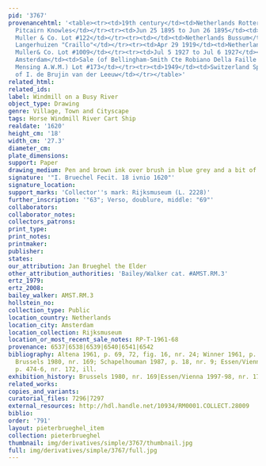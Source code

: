 ```yaml
---
pid: '3767'
provenancehtml: '<table><tr><td>19th century</td><td>Netherlands Rotterdam</td><td>William
  Pitcairn Knowles</td></tr><tr><td>Jun 25 1895 to Jun 26 1895</td><td>Germany Wiesbaden</td><td>Sale
  Muller & Co. Lot #122</td></tr><tr><td></td><td>Netherlands Bussum</td><td>Pieter
  Langerhuizen "Craillo"</td></tr><tr><td>Apr 29 1919</td><td>Netherlands Amsterdam</td><td>Sale
  Muller& Co. Lot #1009</td></tr><tr><td>Jul 5 1927 to Jul 6 1927</td><td>Netherlands
  Amsterdam</td><td>Sale (of Bellingham-Smith Cte Robiano Della Faille de Waterloos
  Mensing A.W.M.) Lot #173</td></tr><tr><td>1949</td><td>Switzerland Spiez</td><td>Gift
  of I. de Brujin van der Leeuw</td></tr></table>'
related_html:
related_ids:
label: Windmill on a Busy River
object_type: Drawing
genre: Village, Town and Cityscape
tags: Horse Windmill River Cart Ship
realdate: '1620'
height_cm: '18'
width_cm: '27.3'
diameter_cm:
plate_dimensions:
support: Paper
drawing_medium: Pen and brown ink over brush in blue grey and a bit of blue
signature: '"I. Bruechel Fecit. 18 ivnio 1620"'
signature_location:
support_marks: 'Collector''s mark: Rijksmuseum (L. 2228)'
further_inscription: '"63"; Verso, doublure, middle: "69"'
collaborators:
collaborator_notes:
collectors_patrons:
print_type:
print_notes:
printmaker:
publisher:
states:
our_attribution: Jan Brueghel the Elder
other_attribution_authorities: 'Bailey/Walker cat. #AMST.RM.3'
ertz_1979:
ertz_2008:
bailey_walker: AMST.RM.3
hollstein_no:
collection_type: Public
location_country: Netherlands
location_city: Amsterdam
location_collection: Rijksmuseum
location_or_most_recent_sale_notes: RP-T-1961-68
provenance: 6537|6538|6539|6540|6541|6542
bibliography: Altena 1961, p. 69, 72, fig. 16, nr. 24; Winner 1961, p. 240, note 113;
  Brussels 1980, nr. 169; Schapelhouman 1987, p. 18, nr. 9; Essen/Vienna 1997-98,
  p. 474-6, nr. 172, ill.
exhibition_history: Brussels 1980, nr. 169|Essen/Vienna 1997-98, nr. 172
related_works:
copies_and_variants:
curatorial_files: 7296|7297
external_resources: http://hdl.handle.net/10934/RM0001.COLLECT.28009
biblio:
order: '791'
layout: pieterbrueghel_item
collection: pieterbrueghel
thumbnail: img/derivatives/simple/3767/thumbnail.jpg
full: img/derivatives/simple/3767/full.jpg
---
```

